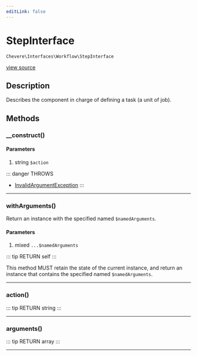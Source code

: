 ```yaml
---
editLink: false
---
```


# StepInterface

`Chevere\Interfaces\Workflow\StepInterface`

[view source](https://github.com/chevere/chevere/blob/master/src/Chevere/Interfaces/Workflow/StepInterface.php)

## Description

Describes the component in charge of defining a task (a unit of job).

## Methods

### __construct()

#### Parameters

1. string `$action`

::: danger THROWS
- [InvalidArgumentException](../../Exceptions/Core/InvalidArgumentException.md) 
:::

---

### withArguments()

Return an instance with the specified named `$namedArguments`.

#### Parameters

1. mixed `...$namedArguments`

::: tip RETURN
self
:::

This method MUST retain the state of the current instance, and return
an instance that contains the specified named `$namedArguments`.

---

### action()

::: tip RETURN
string
:::

---

### arguments()

::: tip RETURN
array
:::

---

